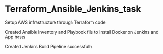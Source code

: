 # Terraform_Ansible_Jenkins_task

Setup AWS infrastructure through Terraform code

Created Ansible Inventory and Playbook file to Install Docker on Jenkins and App hosts

Created Jenkins Build Pipeline successfully
